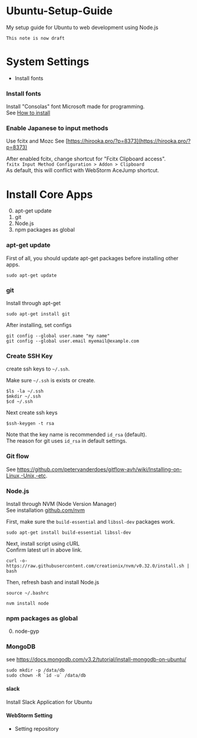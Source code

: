 # Ubuntu-Setup-Guide
My setup guide for Ubuntu to web development using Node.js  

`This note is now draft`


# System Settings
- Install fonts


### Install fonts
Install "Consolas" font Microsoft made for programming.  
See [How to install](http://ssup2.iptime.org/wiki/Ubuntu_Consolas_Font_Install)

### Enable Japanese to input methods
Use fcitx and Mozc
See [https://hirooka.pro/?p=8373](https://hirooka.pro/?p=8373)

After enabled fcitx, change shortcut for "Fcitx Clipboard access".  
`fxitx Input Method Configuration > Addon > Clipboard`  
As default, this will conflict with WebStorm AceJump shortcut.

# Install Core Apps
0. apt-get update
0. git
0. Node.js
0. npm packages as global


### apt-get update
First of all, you should update apt-get packages before installing other apps.
```
sudo apt-get update
```

### git
Install through apt-get
```
sudo apt-get install git
```

After installing, set configs
```
git config --global user.name "my name"
git config --global user.email myemail@example.com
```

### Create SSH Key
create ssh keys to `~/.ssh`.

Make sure `~/.ssh` is exists or create.
```
$ls -la ~/.ssh
$mkdir ~/.ssh
$cd ~/.ssh
```

Next create ssh keys
```
$ssh-keygen -t rsa
```

Note that the key name is recommended `id_rsa` (default).  
The reason for git uses `id_rsa` in default settings.



### Git flow
See 
https://github.com/petervanderdoes/gitflow-avh/wiki/Installing-on-Linux,-Unix,-etc.


### Node.js
Install through NVM (Node Version Manager)  
See installation [github.com/nvm](https://github.com/creationix/nvm)

First, make sure the ```build-essential``` and ```libssl-dev``` packages work.
```
sudo apt-get install build-essential libssl-dev
```

Next, install script using cURL  
Confirm latest url in above link.
```
curl -o- https://raw.githubusercontent.com/creationix/nvm/v0.32.0/install.sh | bash
```

Then, refresh bash and install Node.js
```
source ~/.bashrc
```
```
nvm install node
```

### npm packages as global
0. node-gyp


### MongoDB
see https://docs.mongodb.com/v3.2/tutorial/install-mongodb-on-ubuntu/
```
sudo mkdir -p /data/db
sudo chown -R `id -u` /data/db
```


#### slack
Install Slack Application for Ubuntu

#### WebStorm Setting
- Setting repository

